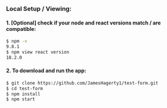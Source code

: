 ### Local Setup / Viewing:
#### 1. [Optional] check if your node and react versions match / are compatible:
```bash
$ npm -v
9.8.1
$ npm view react version
18.2.0
```
#### 2. To download and run the app:
```bash
$ git clone https://github.com/JamesHagerty1/test-form.git
$ cd test-form
$ npm install
$ npm start
```
